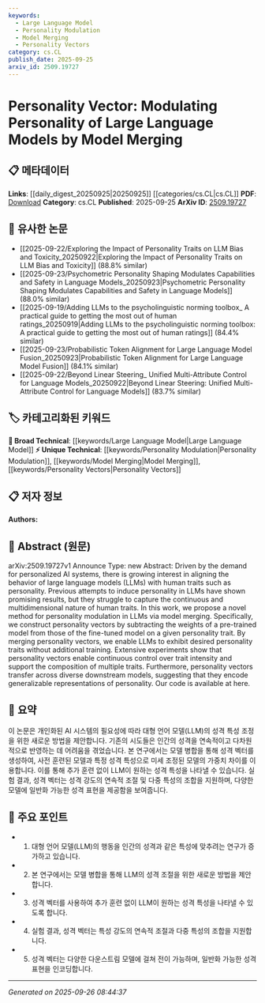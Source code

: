 ```yaml
---
keywords:
  - Large Language Model
  - Personality Modulation
  - Model Merging
  - Personality Vectors
category: cs.CL
publish_date: 2025-09-25
arxiv_id: 2509.19727
---
```


<!-- KEYWORD_LINKING_METADATA:
{
  "processed_timestamp": "2025-09-26T08:44:37.462254",
  "vocabulary_version": "1.0",
  "selected_keywords": [
    "Large Language Model",
    "Personality Modulation",
    "Model Merging",
    "Personality Vectors"
  ],
  "rejected_keywords": [],
  "similarity_scores": {
    "Large Language Model": 0.85,
    "Personality Modulation": 0.78,
    "Model Merging": 0.77,
    "Personality Vectors": 0.82
  },
  "extraction_method": "AI_prompt_based",
  "budget_applied": true,
  "candidates_json": {
    "candidates": [
      {
        "surface": "Large Language Models",
        "canonical": "Large Language Model",
        "aliases": [
          "LLMs"
        ],
        "category": "broad_technical",
        "rationale": "Large Language Models are central to the paper's discussion and connect to many related concepts in AI.",
        "novelty_score": 0.3,
        "connectivity_score": 0.9,
        "specificity_score": 0.7,
        "link_intent_score": 0.85
      },
      {
        "surface": "Personality Modulation",
        "canonical": "Personality Modulation",
        "aliases": [
          "Personality Adjustment",
          "Trait Modulation"
        ],
        "category": "unique_technical",
        "rationale": "This is a novel method proposed in the paper, focusing on modifying LLMs to exhibit personality traits.",
        "novelty_score": 0.75,
        "connectivity_score": 0.65,
        "specificity_score": 0.8,
        "link_intent_score": 0.78
      },
      {
        "surface": "Model Merging",
        "canonical": "Model Merging",
        "aliases": [
          "Model Integration",
          "Model Combination"
        ],
        "category": "unique_technical",
        "rationale": "Model Merging is a unique approach discussed in the paper, enabling the integration of personality traits into LLMs.",
        "novelty_score": 0.7,
        "connectivity_score": 0.6,
        "specificity_score": 0.75,
        "link_intent_score": 0.77
      },
      {
        "surface": "Personality Vectors",
        "canonical": "Personality Vectors",
        "aliases": [
          "Trait Vectors",
          "Personality Embeddings"
        ],
        "category": "unique_technical",
        "rationale": "Personality Vectors are a central innovation in the paper, allowing for the modulation of personality traits in LLMs.",
        "novelty_score": 0.8,
        "connectivity_score": 0.7,
        "specificity_score": 0.85,
        "link_intent_score": 0.82
      }
    ],
    "ban_list_suggestions": [
      "pre-trained model",
      "fine-tuned model",
      "downstream models"
    ]
  },
  "decisions": [
    {
      "candidate_surface": "Large Language Models",
      "resolved_canonical": "Large Language Model",
      "decision": "linked",
      "scores": {
        "novelty": 0.3,
        "connectivity": 0.9,
        "specificity": 0.7,
        "link_intent": 0.85
      }
    },
    {
      "candidate_surface": "Personality Modulation",
      "resolved_canonical": "Personality Modulation",
      "decision": "linked",
      "scores": {
        "novelty": 0.75,
        "connectivity": 0.65,
        "specificity": 0.8,
        "link_intent": 0.78
      }
    },
    {
      "candidate_surface": "Model Merging",
      "resolved_canonical": "Model Merging",
      "decision": "linked",
      "scores": {
        "novelty": 0.7,
        "connectivity": 0.6,
        "specificity": 0.75,
        "link_intent": 0.77
      }
    },
    {
      "candidate_surface": "Personality Vectors",
      "resolved_canonical": "Personality Vectors",
      "decision": "linked",
      "scores": {
        "novelty": 0.8,
        "connectivity": 0.7,
        "specificity": 0.85,
        "link_intent": 0.82
      }
    }
  ]
}
-->

# Personality Vector: Modulating Personality of Large Language Models by Model Merging

## 📋 메타데이터

**Links**: [[daily_digest_20250925|20250925]] [[categories/cs.CL|cs.CL]]
**PDF**: [Download](https://arxiv.org/pdf/2509.19727.pdf)
**Category**: cs.CL
**Published**: 2025-09-25
**ArXiv ID**: [2509.19727](https://arxiv.org/abs/2509.19727)

## 🔗 유사한 논문
- [[2025-09-22/Exploring the Impact of Personality Traits on LLM Bias and Toxicity_20250922|Exploring the Impact of Personality Traits on LLM Bias and Toxicity]] (88.8% similar)
- [[2025-09-23/Psychometric Personality Shaping Modulates Capabilities and Safety in Language Models_20250923|Psychometric Personality Shaping Modulates Capabilities and Safety in Language Models]] (88.0% similar)
- [[2025-09-19/Adding LLMs to the psycholinguistic norming toolbox_ A practical guide to getting the most out of human ratings_20250919|Adding LLMs to the psycholinguistic norming toolbox: A practical guide to getting the most out of human ratings]] (84.4% similar)
- [[2025-09-23/Probabilistic Token Alignment for Large Language Model Fusion_20250923|Probabilistic Token Alignment for Large Language Model Fusion]] (84.1% similar)
- [[2025-09-22/Beyond Linear Steering_ Unified Multi-Attribute Control for Language Models_20250922|Beyond Linear Steering: Unified Multi-Attribute Control for Language Models]] (83.7% similar)

## 🏷️ 카테고리화된 키워드
**🧠 Broad Technical**: [[keywords/Large Language Model|Large Language Model]]
**⚡ Unique Technical**: [[keywords/Personality Modulation|Personality Modulation]], [[keywords/Model Merging|Model Merging]], [[keywords/Personality Vectors|Personality Vectors]]

## 📋 저자 정보

**Authors:** 

## 📄 Abstract (원문)

arXiv:2509.19727v1 Announce Type: new 
Abstract: Driven by the demand for personalized AI systems, there is growing interest in aligning the behavior of large language models (LLMs) with human traits such as personality. Previous attempts to induce personality in LLMs have shown promising results, but they struggle to capture the continuous and multidimensional nature of human traits. In this work, we propose a novel method for personality modulation in LLMs via model merging. Specifically, we construct personality vectors by subtracting the weights of a pre-trained model from those of the fine-tuned model on a given personality trait. By merging personality vectors, we enable LLMs to exhibit desired personality traits without additional training. Extensive experiments show that personality vectors enable continuous control over trait intensity and support the composition of multiple traits. Furthermore, personality vectors transfer across diverse downstream models, suggesting that they encode generalizable representations of personality. Our code is available at here.

## 📝 요약

이 논문은 개인화된 AI 시스템의 필요성에 따라 대형 언어 모델(LLM)의 성격 특성 조정을 위한 새로운 방법을 제안합니다. 기존의 시도들은 인간의 성격을 연속적이고 다차원적으로 반영하는 데 어려움을 겪었습니다. 본 연구에서는 모델 병합을 통해 성격 벡터를 생성하여, 사전 훈련된 모델과 특정 성격 특성으로 미세 조정된 모델의 가중치 차이를 이용합니다. 이를 통해 추가 훈련 없이 LLM이 원하는 성격 특성을 나타낼 수 있습니다. 실험 결과, 성격 벡터는 성격 강도의 연속적 조절 및 다중 특성의 조합을 지원하며, 다양한 모델에 일반화 가능한 성격 표현을 제공함을 보여줍니다.

## 🎯 주요 포인트

- 1. 대형 언어 모델(LLM)의 행동을 인간의 성격과 같은 특성에 맞추려는 연구가 증가하고 있습니다.
- 2. 본 연구에서는 모델 병합을 통해 LLM의 성격 조절을 위한 새로운 방법을 제안합니다.
- 3. 성격 벡터를 사용하여 추가 훈련 없이 LLM이 원하는 성격 특성을 나타낼 수 있도록 합니다.
- 4. 실험 결과, 성격 벡터는 특성 강도의 연속적 조절과 다중 특성의 조합을 지원합니다.
- 5. 성격 벡터는 다양한 다운스트림 모델에 걸쳐 전이 가능하며, 일반화 가능한 성격 표현을 인코딩합니다.


---

*Generated on 2025-09-26 08:44:37*